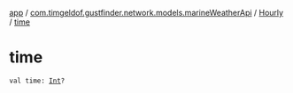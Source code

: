 [app](../../index.md) / [com.timgeldof.gustfinder.network.models.marineWeatherApi](../index.md) / [Hourly](index.md) / [time](./time.md)

# time

`val time: `[`Int`](https://kotlinlang.org/api/latest/jvm/stdlib/kotlin/-int/index.html)`?`